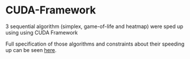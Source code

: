 # CUDA-Framework

3 sequential algorithm (simplex, game-of-life and heatmap) were sped up using using CUDA Framework

Full specification of those algorithms and constraints about their speeding up can be seen [here](https://github.com/mdodovic/MPI-Multithread-Framework/blob/main/problems_description.pdf).
